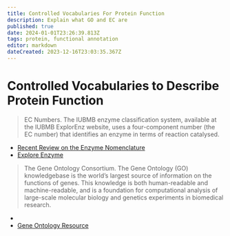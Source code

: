 ```yaml
---
title: Controlled Vocabularies For Protein Function
description: Explain what GO and EC are
published: true
date: 2024-01-01T23:26:39.813Z
tags: protein, functional annotation
editor: markdown
dateCreated: 2023-12-16T23:03:35.367Z
---
```


# Controlled Vocabularies to Describe Protein Function 

> EC Numbers. The IUBMB enzyme classification system, available at the IUBMB ExplorEnz website, uses a four-component number (the EC number) that identifies an enzyme in terms of reaction catalysed. 
- [Recent Review on the Enzyme Nomenclature](https://febs.onlinelibrary.wiley.com/doi/10.1111/febs.16274)
- [Explore Enzyme](https://www.enzyme-database.org/)

> The Gene Ontology Consortium. The Gene Ontology (GO) knowledgebase is the world’s largest source of information on the functions of genes. This knowledge is both human-readable and machine-readable, and is a foundation for computational analysis of large-scale molecular biology and genetics experiments in biomedical research. 
- 
- [Gene Ontology Resource](https://geneontology.org/)
